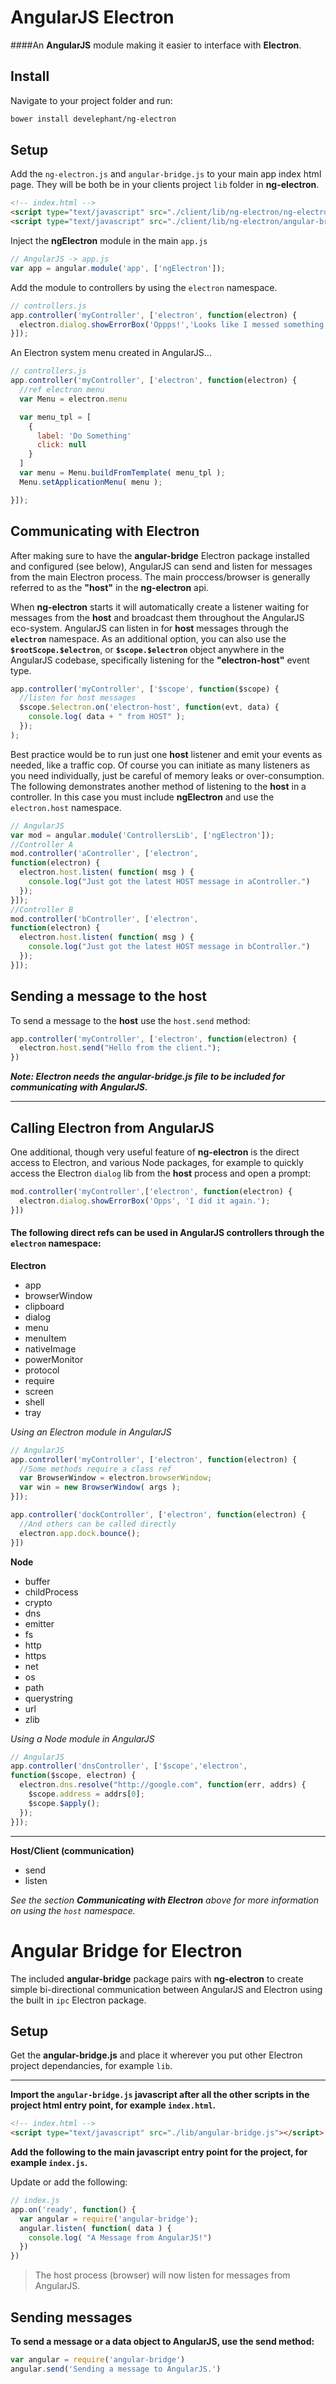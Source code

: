 # AngularJS Electron

####An __AngularJS__ module making it easier to interface with __Electron__.

## Install

Navigate to your project folder and run:

```bash
bower install develephant/ng-electron
```

## Setup

Add the `ng-electron.js` and `angular-bridge.js` to your main app index html page.  They will be both be in your clients project `lib` folder in __ng-electron__.

```html
<!-- index.html -->
<script type="text/javascript" src="./client/lib/ng-electron/ng-electron.js"></script>
<script type="text/javascript" src="./client/lib/ng-electron/angular-bridge.js"></script>
```

Inject the __ngElectron__ module in the main `app.js`
```javascript
// AngularJS -> app.js
var app = angular.module('app', ['ngElectron']);
```

Add the module to controllers by using the `electron` namespace.

```javascript
// controllers.js
app.controller('myController', ['electron', function(electron) {
  electron.dialog.showErrorBox('Oppps!','Looks like I messed something up...');
}]);
```

An Electron system menu created in AngularJS...

```javascript
// controllers.js
app.controller('myController', ['electron', function(electron) {
  //ref electron menu
  var Menu = electron.menu

  var menu_tpl = [
    {
      label: 'Do Something'
      click: null
    }
  ]
  var menu = Menu.buildFromTemplate( menu_tpl );
  Menu.setApplicationMenu( menu );

}]);
```

## Communicating with Electron

After making sure to have the __angular-bridge__ Electron package installed and configured (see below), AngularJS can send and listen for messages from the main Electron process. The main proccess/browser is generally referred to as the __"host"__ in the __ng-electron__ api.

When __ng-electron__ starts it will automatically create a listener waiting for messages from the __host__ and broadcast them throughout the AngularJS eco-system.  AngularJS can listen in for __host__ messages through the __`electron`__ namespace.  As an additional option, you can also use the __`$rootScope.$electron`__, or __`$scope.$electron`__ object anywhere in the AngularJS codebase, specifically listening for the __"electron-host"__ event type.

```javascript
app.controller('myController', ['$scope', function($scope) {
  //listen for host messages
  $scope.$electron.on('electron-host', function(evt, data) {
    console.log( data + " from HOST" );
  });
);
```

Best practice would be to run just one __host__ listener and emit your events as needed, like a traffic cop. Of course you can initiate as many listeners as you need individually, just be careful of memory leaks or over-consumption.  The following demonstrates another method of listening to the __host__ in a controller.  In this case you must include __ngElectron__ and use the `electron.host` namespace.

```javascript
// AngularJS
var mod = angular.module('ControllersLib', ['ngElectron']);
//Controller A
mod.controller('aController', ['electron',
function(electron) {
  electron.host.listen( function( msg ) {
    console.log("Just got the latest HOST message in aController.")
  });
}]);
//Controller B
mod.controller('bController', ['electron',
function(electron) {
  electron.host.listen( function( msg ) {
    console.log("Just got the latest HOST message in bController.")
  });
}]);
```

## Sending a message to the host

To send a message to the __host__ use the `host.send` method:

```javascript
app.controller('myController', ['electron', function(electron) {
  electron.host.send("Hello from the client.");
})
```

___Note: Electron needs the __angular-bridge.js__ file to be included for communicating with AngularJS.___

---

## Calling Electron from AngularJS

One additional, though very useful feature of __ng-electron__ is the direct access to Electron, and various Node packages, for example to quickly access the Electron `dialog` lib from the __host__ process and open a prompt:

```javascript
mod.controller('myController',['electron', function(electron) {
  electron.dialog.showErrorBox('Opps', 'I did it again.');
}])
```

#### The following direct refs can be used in AngularJS controllers through the `electron` namespace:


__Electron__

- app
- browserWindow
- clipboard
- dialog
- menu
- menuItem
- nativeImage
- powerMonitor
- protocol
- require
- screen
- shell
- tray

_Using an Electron module in AngularJS_

```javascript
// AngularJS
app.controller('myController', ['electron', function(electron) {
  //Some methods require a class ref
  var BrowserWindow = electron.browserWindow;
  var win = new BrowserWindow( args );
}]);

app.controller('dockController', ['electron', function(electron) {
  //And others can be called directly
  electron.app.dock.bounce();
}])
```

__Node__

- buffer
- childProcess
- crypto
- dns
- emitter
- fs
- http
- https
- net
- os
- path
- querystring
- url
- zlib

_Using a Node module in AngularJS_

```javascript
// AngularJS
app.controller('dnsController', ['$scope','electron',
function($scope, electron) {
  electron.dns.resolve("http://google.com", function(err, addrs) {
    $scope.address = addrs[0];
    $scope.$apply();
  });  
}]);
```
---

__Host/Client (communication)__

- send
- listen

_See the section __Communicating with Electron__ above for more information on using the `host` namespace._


# Angular Bridge for Electron

The included __angular-bridge__ package pairs with __ng-electron__ to create simple bi-directional communication between AngularJS and Electron using the built in `ipc` Electron package.

## Setup

Get the __angular-bridge.js__ and place it wherever you put other Electron project dependancies, for example `lib`.

---

__Import the `angular-bridge.js` javascript after all the other scripts in the project html entry point, for example `index.html`.__

```html
<!-- index.html -->
<script type="text/javascript" src="./lib/angular-bridge.js"></script>
```

__Add the following to the main javascript entry point for the project, for example `index.js`.__

Update or add the following:

```javascript
// index.js
app.on('ready', function() {
  var angular = require('angular-bridge');
  angular.listen( function( data ) {
    console.log( "A Message from AngularJS!")
  })
})
```

>The host process (browser) will now listen for messages from AngularJS.

## Sending messages

__To send a message or a data object to AngularJS, use the send method:__

```javascript
var angular = require('angular-bridge')
angular.send('Sending a message to AngularJS.')
```
